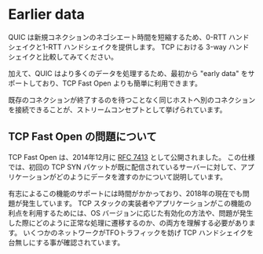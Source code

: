 # Earlier data

QUIC は新規コネクションのネゴシエート時間を短縮するため、0-RTT ハンドシェイクと1-RTT ハンドシェイクを提供します。
TCP における 3-way ハンドシェイクと比較してみてください。

加えて、QUIC はより多くのデータを処理するため、最初から "early data" をサポートしており、TCP Fast Open よりも簡単に利用できます。

既存のコネクションが終了するのを待つことなく同じホストへ別のコネクションを接続できることが、ストリームコンセプトとして挙げられています。



## TCP Fast Open の問題について

TCP Fast Open は、2014年12月に [RFC 7413](https://tools.ietf.org/html/rfc7413) として公開されました。
この仕様では、初回の TCP SYN パケットが既に配信されているサーバーに対して、アプリケーションがどのようにデータを渡すのかについて説明しています。

有志によるこの機能のサポートには時間がかかっており、2018年の現在でも問題が発生しています。
TCP スタックの実装者やアプリケーションがこの機能の利点を利用するためには、OS バージョンに応じた有効化の方法や、問題が発生した際にどのように正常な処理に遷移するのか、の両方を理解する必要があります。
いくつかのネットワークがTFOトラフィックを妨げ TCP ハンドシェイクを台無しにする事が確認されています。

